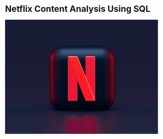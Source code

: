 # Netflix Content Analysis Using SQL 
![Netflix_logo](https://github.com/misba-coder/Netflix_SQL_project/blob/main/logo.png)
